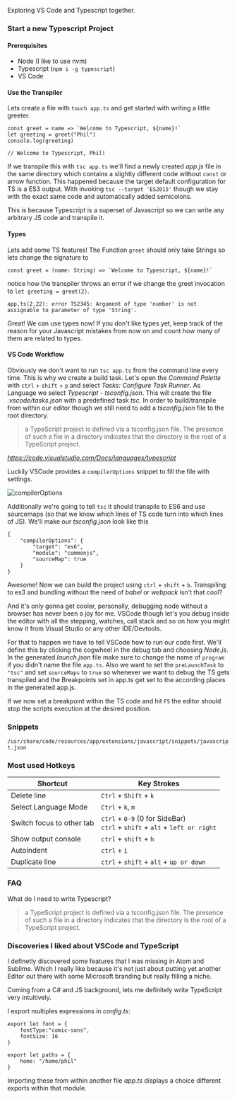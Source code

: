 Exploring VS Code and Typescript together.

### Start a new Typescript Project

#### Prerequisites
- Node (I like to use nvm)
- Typescript (`npm i -g typescript`)
- VS Code

#### Use the Transpiler

Lets create a file with `touch app.ts` and get started with writing a little greeter.
```
const greet = name => `Welcome to Typescript, ${name}!`
let greeting = greet("Phil")
console.log(greeting)

// Welcome to Typescript, Phil!

```
If we transpile this with `tsc app.ts` we'll find a newly created *app.js* file in the same directory which contains a slightly different code without `const` or arrow function. This happened because the target default configuration for TS is a ES3 output.
With invoking `tsc --target 'ES2015'` though we stay with the exact same code and automatically added semicolons.

This is because Typescript is a superset of Javascript so we can write any arbitrary JS code and transpile it.

#### Types

Lets add some TS features!
The Function `greet` should only take Strings so lets change the signature to
```
const greet = (name: String) => `Welcome to Typescript, ${name}!`
```
notice how the transpiler throws an error if we change the greet invocation to `let greeting = greet(2)`.
```
app.ts(2,22): error TS2345: Argument of type 'number' is not assignable to parameter of type 'String'.
```

Great! We can use types now! If you don't like types yet, keep track of the reason for your Javascript mistakes from now on and count how many of them are related to types.

#### VS Code Workflow
Obviously we don't want to run `tsc app.ts` from the command line every time. This is why we create a build task. Let's open the *Command Palette* with `ctrl` + `shift` + `p` and select *Tasks: Configure Task Runner*. As Language we select *Typescript - tsconfig.json*. This will create the file *.vscode/tasks.json* with a predefined task *tsc*. In order to build/transpile from within our editor though we still need to add a *tsconfig.json* file to the root directory.
>  a TypeScript project is defined via a tsconfig.json file. The presence of such a file in a directory indicates that the directory is the root of a TypeScript project.

*https://code.visualstudio.com/Docs/languages/typescript*

Luckily VSCode provides a `compilerOptions` snippet to fill the file with settings.

![compilerOptions](https://code.visualstudio.com/images/typescript_jsconfigintellisense.png)

Additionally we're going to tell `tsc` it should transpile to ES6 and use sourcemaps (so that we know which lines of TS code turn into which lines of JS).
We'll make our *tsconfig.json* look like this
```
{
    "compilerOptions": {
        "target": "es6",
        "module": "commonjs",
        "sourceMap": true
    }
}
```

Awesome! Now we can build the project using `ctrl` + `shift` + `b`. Transpiling to es3 and bundling without the need of *babel* or *webpack* isn't that cool?

And it's only gonna get cooler, personally, debugging node without a browser has never been a joy for me. VSCode though let's you debug inside the editor with all the stepping, watches, call stack and so on how you might know it from Visual Studio or any other IDE/Devtools.

For that to happen we have to tell VSCode how to run our code first. We'll define this by clicking the cogwheel in the debug tab and choosing *Node.js*. In the generated *launch.json* file make sure to change the name of `program` if you didn't name the file `app.ts`. Also we want to set the `preLaunchTask` to `"tsc"` and set `sourceMaps` to `true` so whenever we want to debug the TS gets transpiled and the Breakpoints set in app.ts get set to the according places in the generated app.js.

If we now set a breakpoint within the TS code and hit `F5` the editor should stop the scripts execution at the desired position.

### Snippets
`/usr/share/code/resources/app/extensions/javascript/snippets/javascript.json`


### Most used Hotkeys
Shortcut|Key Strokes
--------|-----------
Delete line|`Ctrl` + `Shift` + `k`
Select Language Mode|`Ctrl` + `k`, `m`
Switch focus to other tab|`ctrl` + `0-9` (0 for SideBar) </br> `ctrl` + `shift` + `alt` + `left or right`
Show output console | `ctrl` + `shift` + `h`
Autoindent | `ctrl` + `i`
Duplicate line | `ctrl` + `shift` + `alt` + `up or down`

### FAQ
What do I need to write Typescript?
> a TypeScript project is defined via a tsconfig.json file. The presence of such a file in a directory indicates that the directory is the root of a TypeScript project.


### Discoveries I liked about VSCode and TypeScript
I definetly discovered some features that I was missing in Atom and Sublime. Which I really like because it's not just about putting yet another Editor out there with some Microsoft branding but really filling a niche.

Coming from a C# and JS background, lets me definitely write TypeScript very intuitively.

I export multiples expressions in *config.ts*:
```
export let font = {
    fontType:"comic-sans",
    fontSize: 16
}

export let paths = {
    home: "/home/phil"
}
```
Importing these from within another file *app.ts* displays a choice different exports within that module.
